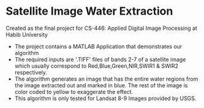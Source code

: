 # Satellite Image Water Extraction

Created as the final project for CS-446: Applied Digital Image Processing at Habib University

* The project contains a MATLAB Application that demonstrates our algorithm
* The required inputs are '.TIFF' files of bands 2-7 of a satellite image which usually correspond to Red,Blue,Green,NIR,SWIR1 & SWIR2 respectively.
* The algorithm generates an image that has the entire water regions from the image extracted out and marked in blue. The rest of the image is color coded to yellow to exaggerate the effect.
* This algorithm is only tested for Landsat 8-9 Images provided by USGS.
